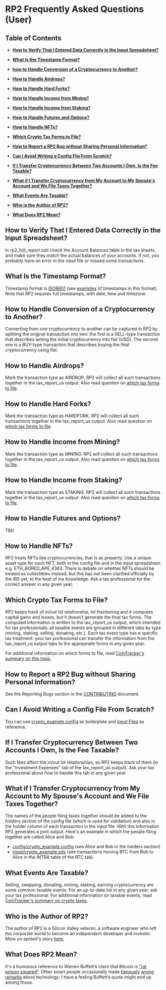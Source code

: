 <!--- Copyright 2021 eprbell --->

<!--- Licensed under the Apache License, Version 2.0 (the "License"); --->
<!--- you may not use this file except in compliance with the License. --->
<!--- You may obtain a copy of the License at --->

<!---     http://www.apache.org/licenses/LICENSE-2.0 --->

<!--- Unless required by applicable law or agreed to in writing, software --->
<!--- distributed under the License is distributed on an "AS IS" BASIS, --->
<!--- WITHOUT WARRANTIES OR CONDITIONS OF ANY KIND, either express or implied. --->
<!--- See the License for the specific language governing permissions and --->
<!--- limitations under the License. --->

# RP2 Frequently Asked Questions (User)

## Table of Contents

* **[How to Verify That I Entered Data Correctly in the Input Spreadsheet?](#how-to-verify-that-i-entered-data-correctly-in-the-input-spreadsheet)**
* **[What Is the Timestamp Format?](#what-is-the-timestamp-format)**
* **[how to Handle Conversion of a Cryptocurrency to Another?](#how-to-handle-conversion-of-a-cryptocurrency-to-another)**
* **[How to Handle Airdrops?](#how-to-handle-airdrops)**
* **[How to Handle Hard Forks?](#how-to-handle-hard-forks)**
* **[How to Handle Income from Mining?](#how-to-handle-income-from-mining)**
* **[How to Handle Income from Staking?](#how-to-handle-income-from-staking)**
* **[How to Handle Futures and Options?](#how-to-handle-futures-and-options)**
* **[How to Handle NFTs?](#how-to-handle-nfts)**
* **[Which Crypto Tax Forms to File?](#which-crypto-tax-forms-to-file)**

* **[How to Report a RP2 Bug without Sharing Personal Information?](#how-to-report-a-rp2-bug-without-sharing-personal-information)**

* **[Can I Avoid Writing a Config File From Scratch?](#can-i-avoid-writing-a-config-file-from-scratch)**

* **[If I Transfer Cryptocurrency Between Two Accounts I Own, Is the Fee Taxable?](#if-i-transfer-cryptocurrency-between-two-accounts-i-own-is-the-fee-taxable)**
* **[What if I Transfer Cryptocurrency from My Account to My Spouse's Account and We File Taxes Together?](#what-if-i-transfer-cryptocurrency-from-my-account-to-my-spouses-account-and-we-file-taxes-together)**
* **[What Events Are Taxable?](#what-events-are-taxable)**

* **[Who is the Author of RP2?](#who-is-the-author-of-rp2)**
* **[What Does RP2 Mean?](#what-does-rp2-mean)**

## How to Verify That I Entered Data Correctly in the Input Spreadsheet?
In rp2_full_report.ods check the Account Balances table in the tax sheets, and make sure they match the actual balances of your accounts. If not, you probably have an error in the input file or missed some transactions.

## What Is the Timestamp Format?
Timestamp format is [ISO8601](https://en.wikipedia.org/wiki/ISO_8601) (see [examples](https://en.wikipedia.org/wiki/ISO_8601#Combined_date_and_time_representations) of timestamps in this format). Note that RP2 requires full timestamps, with date, time and timezone.

## How to Handle Conversion of a Cryptocurrency to Another?
Converting from one cryptocurrency to another can be captured in RP2 by splitting the original transaction into two: the first is a SELL-type transaction that describes selling the initial cryptocurrency into fiat (USD). The second one is a BUY-type transaction that describes buying the final cryptocurrency using fiat.

## How to Handle Airdrops?
Mark the transaction type as AIRDROP. RP2 will collect all such transactions together in the tax_report_us output. Also read question on [which tax forms to file](#which-crypto-tax-forms-to-file).

## How to Handle Hard Forks?
Mark the transaction type as HARDFORK. RP2 will collect all such transactions together in the tax_report_us output. Also read question on [which tax forms to file](#which-crypto-tax-forms-to-file).

## How to Handle Income from Mining?
Mark the transaction type as MINING. RP2 will collect all such transactions together in the tax_report_us output. Also read question on [which tax forms to file](#which-crypto-tax-forms-to-file).

## How to Handle Income from Staking?
Mark the transaction type as STAKING. RP2 will collect all such transactions together in the tax_report_us output. Also read question on [which tax forms to file](#which-crypto-tax-forms-to-file).

## How to Handle Futures and Options?
TBD

## How to Handle NFTs?
RP2 treats NFTs like cryptocurrencies, that is as property. Use a unique asset type for each NFT, both in the config file and in the input spreadsheet: e.g. ETH_BORED_APE_4363. There is debate on whether NFTs should be treated as collectibles instead, but this has not been clarified officially by the IRS yet, to the best of my knowledge. Ask a tax professional for the correct answer in any given year.

## Which Crypto Tax Forms to File?
RP2 keeps track of in/out lot relationship, lot fractioning and it computes capital gains and losses, but it doesn't generate the final tax forms. The computed information is written to the tax_report_us output, which intended for tax professionals: all taxable events are grouped in different tabs by type (mining, staking, selling, donating, etc.). Each tax event type has a specific tax treatment: your tax professional can transfer the information from the tax_report_us output tabs to the appropriate forms in any given year.

For additional information on which forms to file, read [CoinTracker's summary on this topic](https://www.cointracker.io/blog/what-tax-forms-should-crypto-holders-file).

## How to Report a RP2 Bug without Sharing Personal Information?
See the Reporting Bugs section in the [CONTRIBUTING](../CONTRIBUTING.md#reporting-bugs) document.

## Can I Avoid Writing a Config File From Scratch?
You can use [crypto_example.config](https://github.com/eprbell/rp2/tree/main/config/crypto_example.config) as boilerplate and [Input Files](https://github.com/eprbell/rp2/tree/main/docs/input_files.md) as reference.

## If I Transfer Cryptocurrency Between Two Accounts I Own, Is the Fee Taxable?
Such fees affect the in/out lot relationships, so RP2 keeps track of them (in the "Investment Expenses" tab of the tax_report_us output). Ask your tax professional about how to handle this tab in any given year.

## What if I Transfer Cryptocurrency from My Account to My Spouse's Account and We File Taxes Together?
The names of the people filing taxes together should be added to the holders section of the config file (which is used for validation) and also in the holder column of each transaction in the input file. With this information RP2 generates a joint output. Here's an example in which the people filing together are called Alice and Bob:
* [config/crypto_example.config](https://github.com/eprbell/rp2/tree/main/config/crypto_example.config) (see Alice and Bob in the holders section)
* [input/crypto_example.ods](https://github.com/eprbell/rp2/tree/main/input/crypto_example.ods) (see transactions moving BTC from Bob to Alice in the INTRA table of the BTC tab).

## What Events Are Taxable?
Selling, swapping, donating, mining, staking, earning cryptocurrency are some common taxable events. For an up-to-date list in any given year, ask your tax professional. For additional information on taxable events, read [CoinTracker's summary on crypto taxes](https://www.cointracker.io/blog/what-tax-forms-should-crypto-holders-file).

## Who is the Author of RP2?
The author of RP2 is a Silicon Valley veteran, a software engineer who left the corporate world to become an independent developer and investor. More on eprbell's story [here](https://eprbell.github.io/eprbell//eprbell/status/2021/07/29/the-beginning-of-the-journey.html).

## What Does RP2 Mean?
It's a humorous reference to Warren Buffett’s claim that Bitcoin is [“rat poison squared”](https://www.cnbc.com/2018/05/05/warren-buffett-says-bitcoin-is-probably-rat-poison-squared.html). Other smart people occasionally made [famously](https://www.snopes.com/fact-check/paul-krugman-internets-effect-economy/) [wrong](https://libquotes.com/thomas-edison/quote/lbx5e7q) [remarks](https://en.wikipedia.org/wiki/Robert_Metcalfe#Incorrect_predictions) about technology: I have a feeling Buffett’s quote might end up among those.
